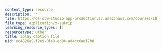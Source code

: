 ```yaml
---
content_type: resource
description: ''
file: https://ol-ocw-studio-app-production.s3.amazonaws.com/courses/18-06sc-linear-algebra-fall-2011/ec4826e9f2e90f43ed90ad4cc0aef7b0_0MtwqhIwdrI.srt
file_type: application/x-subrip
learning_resource_types: []
resourcetype: Other
title: 3play caption file
uid: ec4826e9-f2e9-0f43-ed90-ad4cc0aef7b0
---
```

